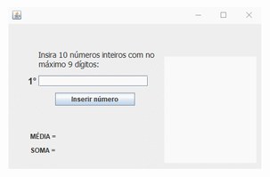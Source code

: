 ![alt text](https://github.com/pedrocorrea2002/Exercicios_java/blob/main/Array/FrameArraySomaMedia/FrameArraySomaMedia.gif?raw=true)
